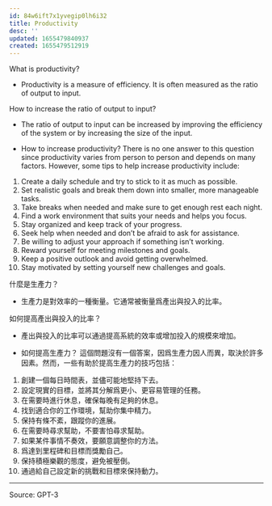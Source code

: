 ```yaml
---
id: 84w6ift7x1yvegip0lh6i32
title: Productivity
desc: ''
updated: 1655479840937
created: 1655479512919
---
```


What is productivity?

- Productivity is a measure of efficiency. It is often measured as the ratio of output to input.

How to increase the ratio of output to input?
- The ratio of output to input can be increased by improving the efficiency of the system or by increasing the size of the input.

- How to increase productivity?
There is no one answer to this question since productivity varies from person to person and depends on many factors. However, some tips to help increase productivity include:
  
1. Create a daily schedule and try to stick to it as much as possible.
2. Set realistic goals and break them down into smaller, more manageable tasks.
3. Take breaks when needed and make sure to get enough rest each night.
4. Find a work environment that suits your needs and helps you focus.
5. Stay organized and keep track of your progress.
6. Seek help when needed and don’t be afraid to ask for assistance.
7. Be willing to adjust your approach if something isn’t working.
8. Reward yourself for meeting milestones and goals.
9. Keep a positive outlook and avoid getting overwhelmed.
10. Stay motivated by setting yourself new challenges and goals.

什麼是生產力？

- 生產力是對效率的一種衡量。它通常被衡量爲產出與投入的比率。

如何提高產出與投入的比率？
- 產出與投入的比率可以通過提高系統的效率或增加投入的規模來增加。

- 如何提高生產力？
這個問題沒有一個答案，因爲生產力因人而異，取決於許多因素。然而，一些有助於提高生產力的技巧包括：
  
1. 創建一個每日時間表，並儘可能地堅持下去。
2. 設定現實的目標，並將其分解爲更小、更容易管理的任務。
3. 在需要時進行休息，確保每晚有足夠的休息。
4. 找到適合你的工作環境，幫助你集中精力。
5. 保持有條不紊，跟蹤你的進展。
6. 在需要時尋求幫助，不要害怕尋求幫助。
7. 如果某件事情不奏效，要願意調整你的方法。
8. 爲達到里程碑和目標而獎勵自己。
9. 保持積極樂觀的態度，避免被壓倒。
10. 通過給自己設定新的挑戰和目標來保持動力。


---
Source: GPT-3